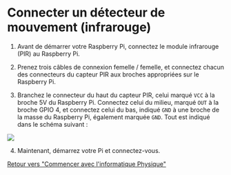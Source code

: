 # Connecter un détecteur de mouvement (infrarouge)

1. Avant de démarrer votre Raspberry Pi, connectez le module infrarouge (PIR) au Raspberry Pi.

2. Prenez trois câbles de connexion femelle / femelle, et connectez chacun des connecteurs du capteur PIR aux broches appropriées sur le Raspberry Pi.

3. Branchez le connecteur du haut du capteur PIR, celui marqué `VCC` à la broche 5V du Raspberry Pi. Connectez celui du milieu, marqué `OUT` à la broche GPIO 4, et connectez celui du bas, indiqué `GND` à une broche de la masse du Raspberry Pi, également marquée `GND`. Tout est indiqué dans le schéma suivant :

  ![](images/pir_wiring.png)

4. Maintenant, démarrez votre Pi et connectez-vous.

[Retour vers "Commencer avec l'informatique Physique"](worksheet.md)
